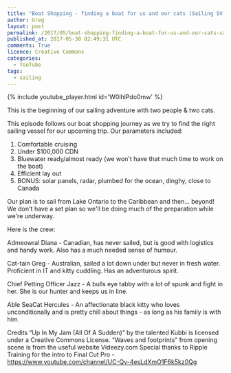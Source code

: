 ```yaml
---
title: "Boat Shopping - finding a boat for us and our cats (Sailing SV Catsaway) - Ep. 02"
author: Greg
layout: post
permalink: /2017/05/boat-shopping-finding-a-boat-for-us-and-our-cats-sailing-sv-catsaway-ep-02
published_at: 2017-05-30 02:49:31 UTC
comments: True
licence: Creative Commons
categories:
  - YouTube
tags:
  - sailing
---
```


{% include youtube_player.html id='W0lhlPdo0mw' %}




This is the beginning of our sailing adventure with two people & two cats.

This episode follows our boat shopping journey as we try to find the right sailing vessel for our upcoming trip.  Our parameters included:
1) Comfortable cruising
2) Under $100,000 CDN
3) Bluewater ready/almost ready (we won't have that much time to work on the boat)
4) Efficient lay out
5) BONUS: solar panels, radar, plumbed for the ocean, dinghy, close to Canada

Our plan is to sail from Lake Ontario to the Caribbean and then... beyond!  We don't have a set plan so we'll be doing much of the preparation while we're underway.

Here is the crew:

Admeowral Diana - Canadian, has never sailed, but is good with logistics and handy work.  Also has a much needed sense of humour.

Cat-tain Greg - Australian, sailed a lot down under but never in fresh water.  Proficient in IT and kitty cuddling.  Has an adventurous spirit.

Chief Petting Officer Jazz - A bulls eye tabby with a lot of spunk and fight in her.  She is our hunter and keeps us in line.  

Able SeaCat Hercules - An affectionate black kitty who loves unconditionally and is pretty chill about things - as long as his family is with him.

Credits
“Up In My Jam (All Of A Sudden)” by the talented Kubbi is licensed under a  Creative Commons License.
“Waves and footprints” from opening scene is from the useful website Videezy.com
Special thanks to Ripple Training for the intro to Final Cut Pro - https://www.youtube.com/channel/UC-Qy-4esLdXmO1F6k5kz0Qg

